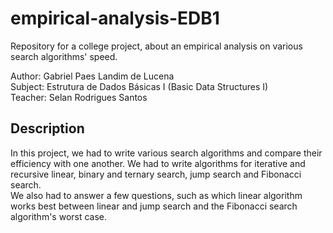 # empirical-analysis-EDB1
Repository for a college project, about an empirical analysis on various search algorithms' speed.

Author: Gabriel Paes Landim de Lucena  
Subject: Estrutura de Dados Básicas I (Basic Data Structures I)  
Teacher: Selan Rodrigues Santos  

## Description
In this project, we had to write various search algorithms and compare their efficiency with one another. We had to write algorithms for iterative and recursive linear, binary and ternary search, jump search and Fibonacci search.  
We also had to answer a few questions, such as which linear algorithm works best between linear and jump search and the Fibonacci search algorithm's worst case.
